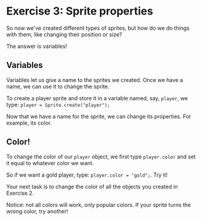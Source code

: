 # Exercise 3: Sprite properties

So now we've created different types of sprites, but how do we do things with them, like changing their position or size?

The answer is variables!

## Variables

Variables let us give a name to the sprites we created. Once we have a name, we can use it to change the sprite.

To create a player sprite and store it in a variable named, say, `player`, we type: `player = Sprite.create("player");`

Now that we have a name for the sprite, we can change its properties. For example, its color.

## Color!

To change the color of our `player` object, we first type `player.color` and set it equal to whatever color we want.

So if we want a gold player, type: `player.color = "gold";`. Try it!

Your next task is to change the color of all the objects you created in Exercise 2.

Notice: not all colors will work, only popular colors. If your sprite turns the wrong color, try another!